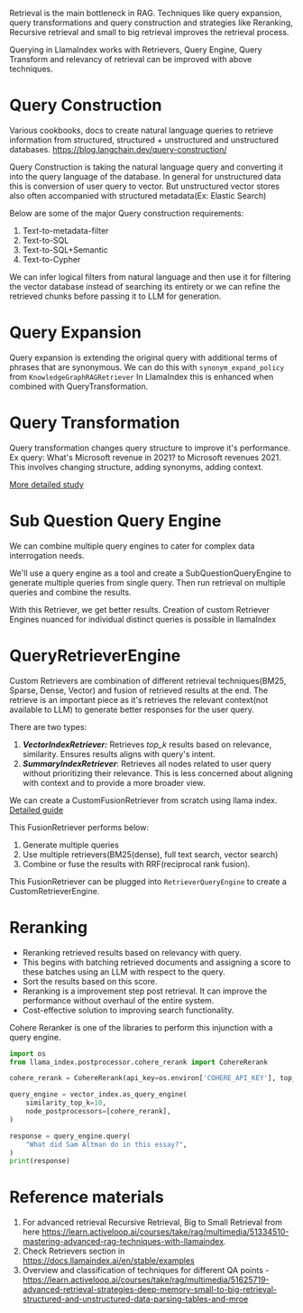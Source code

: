 Retrieval is the main bottleneck in RAG. Techniques like query expansion, query transformations and query construction and strategies like Reranking, Recursive retrieval and small to big retrieval improves the retrieval process.

Querying in LlamaIndex works with Retrievers, Query Engine, Query Transform and relevancy of retrieval can be improved with above techniques.

# Query Construction

Various cookbooks, docs to create natural language queries to retrieve information from structured, structured + unstructured and unstructured databases. https://blog.langchain.dev/query-construction/

Query Construction is taking the natural language query and converting it into the query language of the database. In general for unstructured data this is conversion of user query to vector. But unstructured vector stores also often accompanied with structured metadata(Ex: Elastic Search)

Below are some of the major Query construction requirements:
1. Text-to-metadata-filter
2. Text-to-SQL
3. Text-to-SQL+Semantic
4. Text-to-Cypher

We can infer logical filters from natural language and then use it for filtering the vector database instead of searching its entirety or we can refine the retrieved chunks before passing it to LLM for generation.

# Query Expansion

Query expansion is extending the original query with additional terms of phrases that are synonymous. We can do this with `synonym_expand_policy` from `KnowledgeGraphRAGRetriever` In LlamaIndex this is enhanced when combined with QueryTransformation.

# Query Transformation

Query transformation changes query structure to improve it's performance. Ex query: What's Microsoft revenue in 2021? to Microsoft revenues 2021. This involves changing structure, adding synonyms, adding context.

[More detailed study](https://blog.langchain.dev/query-transformations/)

# Sub Question Query Engine

We can combine multiple query engines to cater for complex data interrogation needs.

We'll use a query engine as a tool and create a SubQuestionQueryEngine to generate multiple queries from single query. Then run retrieval on multiple queries and combine the results.

With this Retriever, we get better results. Creation of custom Retriever Engines nuanced for individual distinct queries is possible in llamaIndex

# QueryRetrieverEngine

Custom Retrievers are combination of different retrieval techniques(BM25, Sparse, Dense, Vector) and fusion of retrieved results at the end. The retrieve is an important piece as it's retrieves the relevant context(not available to LLM) to generate better responses for the user query.

There are two types:
1. ___VectorIndexRetriever:___ Retrieves _top_k_ results based on relevance, similarity. Ensures results aligns with query's intent.
2. ___SummaryIndexRetriever___: Retrieves all nodes related to user query without prioritizing their relevance. This is less concerned about aligning with context and to provide a more broader view.

We can create a CustomFusionRetriever from scratch using llama index. [Detailed guide](https://docs.llamaindex.ai/en/stable/examples/low_level/fusion_retriever/#step-1-query-generationrewriting)

This FusionRetriever performs below:
1. Generate multiple queries
2. Use multiple retrievers(BM25(dense), full text search, vector search) 
3. Combine or fuse the results with RRF(reciprocal rank fusion).

This FusionRetriever can be plugged into `RetrieverQueryEngine` to create a CustomRetrieverEngine.

# Reranking

* Reranking retrieved results based on relevancy with query.
* This begins with batching retrieved documents and assigning a score to these batches using an LLM with respect to the query.
* Sort the results based on this score.
* Reranking is a improvement step post retrieval. It can improve the performance without overhaul of the entire system.
* Cost-effective solution to improving search functionality.

Cohere Reranker is one of the libraries to perform this injunction with a query engine. 

```Python
import os
from llama_index.postprocessor.cohere_rerank import CohereRerank

cohere_rerank = CohereRerank(api_key=os.environ['COHERE_API_KEY'], top_n=2)

query_engine = vector_index.as_query_engine(
    similarity_top_k=10,
    node_postprocessors=[cohere_rerank],
)

response = query_engine.query(
    "What did Sam Altman do in this essay?",
)
print(response)
```

# Reference materials

1. For advanced retrieval Recursive Retrieval, Big to Small Retrieval from here https://learn.activeloop.ai/courses/take/rag/multimedia/51334510-mastering-advanced-rag-techniques-with-llamaindex.
2. Check Retrievers section in https://docs.llamaindex.ai/en/stable/examples
3. Overview and classification of techniques for different QA points - https://learn.activeloop.ai/courses/take/rag/multimedia/51625719-advanced-retrieval-strategies-deep-memory-small-to-big-retrieval-structured-and-unstructured-data-parsing-tables-and-mroe
